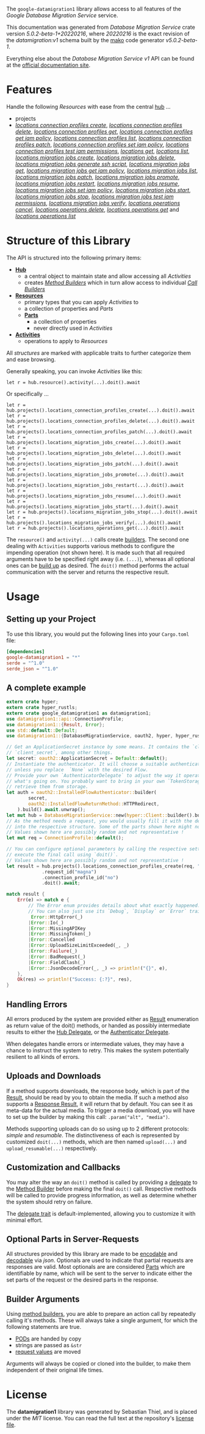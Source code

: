 <!---
DO NOT EDIT !
This file was generated automatically from 'src/generator/templates/api/README.md.mako'
DO NOT EDIT !
-->
The `google-datamigration1` library allows access to all features of the *Google Database Migration Service* service.

This documentation was generated from *Database Migration Service* crate version *5.0.2-beta-1+20220216*, where *20220216* is the exact revision of the *datamigration:v1* schema built by the [mako](http://www.makotemplates.org/) code generator *v5.0.2-beta-1*.

Everything else about the *Database Migration Service* *v1* API can be found at the
[official documentation site](https://cloud.google.com/database-migration/).
# Features

Handle the following *Resources* with ease from the central [hub](https://docs.rs/google-datamigration1/5.0.2-beta-1+20220216/google_datamigration1/DatabaseMigrationService) ... 

* projects
 * [*locations connection profiles create*](https://docs.rs/google-datamigration1/5.0.2-beta-1+20220216/google_datamigration1/api::ProjectLocationConnectionProfileCreateCall), [*locations connection profiles delete*](https://docs.rs/google-datamigration1/5.0.2-beta-1+20220216/google_datamigration1/api::ProjectLocationConnectionProfileDeleteCall), [*locations connection profiles get*](https://docs.rs/google-datamigration1/5.0.2-beta-1+20220216/google_datamigration1/api::ProjectLocationConnectionProfileGetCall), [*locations connection profiles get iam policy*](https://docs.rs/google-datamigration1/5.0.2-beta-1+20220216/google_datamigration1/api::ProjectLocationConnectionProfileGetIamPolicyCall), [*locations connection profiles list*](https://docs.rs/google-datamigration1/5.0.2-beta-1+20220216/google_datamigration1/api::ProjectLocationConnectionProfileListCall), [*locations connection profiles patch*](https://docs.rs/google-datamigration1/5.0.2-beta-1+20220216/google_datamigration1/api::ProjectLocationConnectionProfilePatchCall), [*locations connection profiles set iam policy*](https://docs.rs/google-datamigration1/5.0.2-beta-1+20220216/google_datamigration1/api::ProjectLocationConnectionProfileSetIamPolicyCall), [*locations connection profiles test iam permissions*](https://docs.rs/google-datamigration1/5.0.2-beta-1+20220216/google_datamigration1/api::ProjectLocationConnectionProfileTestIamPermissionCall), [*locations get*](https://docs.rs/google-datamigration1/5.0.2-beta-1+20220216/google_datamigration1/api::ProjectLocationGetCall), [*locations list*](https://docs.rs/google-datamigration1/5.0.2-beta-1+20220216/google_datamigration1/api::ProjectLocationListCall), [*locations migration jobs create*](https://docs.rs/google-datamigration1/5.0.2-beta-1+20220216/google_datamigration1/api::ProjectLocationMigrationJobCreateCall), [*locations migration jobs delete*](https://docs.rs/google-datamigration1/5.0.2-beta-1+20220216/google_datamigration1/api::ProjectLocationMigrationJobDeleteCall), [*locations migration jobs generate ssh script*](https://docs.rs/google-datamigration1/5.0.2-beta-1+20220216/google_datamigration1/api::ProjectLocationMigrationJobGenerateSshScriptCall), [*locations migration jobs get*](https://docs.rs/google-datamigration1/5.0.2-beta-1+20220216/google_datamigration1/api::ProjectLocationMigrationJobGetCall), [*locations migration jobs get iam policy*](https://docs.rs/google-datamigration1/5.0.2-beta-1+20220216/google_datamigration1/api::ProjectLocationMigrationJobGetIamPolicyCall), [*locations migration jobs list*](https://docs.rs/google-datamigration1/5.0.2-beta-1+20220216/google_datamigration1/api::ProjectLocationMigrationJobListCall), [*locations migration jobs patch*](https://docs.rs/google-datamigration1/5.0.2-beta-1+20220216/google_datamigration1/api::ProjectLocationMigrationJobPatchCall), [*locations migration jobs promote*](https://docs.rs/google-datamigration1/5.0.2-beta-1+20220216/google_datamigration1/api::ProjectLocationMigrationJobPromoteCall), [*locations migration jobs restart*](https://docs.rs/google-datamigration1/5.0.2-beta-1+20220216/google_datamigration1/api::ProjectLocationMigrationJobRestartCall), [*locations migration jobs resume*](https://docs.rs/google-datamigration1/5.0.2-beta-1+20220216/google_datamigration1/api::ProjectLocationMigrationJobResumeCall), [*locations migration jobs set iam policy*](https://docs.rs/google-datamigration1/5.0.2-beta-1+20220216/google_datamigration1/api::ProjectLocationMigrationJobSetIamPolicyCall), [*locations migration jobs start*](https://docs.rs/google-datamigration1/5.0.2-beta-1+20220216/google_datamigration1/api::ProjectLocationMigrationJobStartCall), [*locations migration jobs stop*](https://docs.rs/google-datamigration1/5.0.2-beta-1+20220216/google_datamigration1/api::ProjectLocationMigrationJobStopCall), [*locations migration jobs test iam permissions*](https://docs.rs/google-datamigration1/5.0.2-beta-1+20220216/google_datamigration1/api::ProjectLocationMigrationJobTestIamPermissionCall), [*locations migration jobs verify*](https://docs.rs/google-datamigration1/5.0.2-beta-1+20220216/google_datamigration1/api::ProjectLocationMigrationJobVerifyCall), [*locations operations cancel*](https://docs.rs/google-datamigration1/5.0.2-beta-1+20220216/google_datamigration1/api::ProjectLocationOperationCancelCall), [*locations operations delete*](https://docs.rs/google-datamigration1/5.0.2-beta-1+20220216/google_datamigration1/api::ProjectLocationOperationDeleteCall), [*locations operations get*](https://docs.rs/google-datamigration1/5.0.2-beta-1+20220216/google_datamigration1/api::ProjectLocationOperationGetCall) and [*locations operations list*](https://docs.rs/google-datamigration1/5.0.2-beta-1+20220216/google_datamigration1/api::ProjectLocationOperationListCall)




# Structure of this Library

The API is structured into the following primary items:

* **[Hub](https://docs.rs/google-datamigration1/5.0.2-beta-1+20220216/google_datamigration1/DatabaseMigrationService)**
    * a central object to maintain state and allow accessing all *Activities*
    * creates [*Method Builders*](https://docs.rs/google-datamigration1/5.0.2-beta-1+20220216/google_datamigration1/client::MethodsBuilder) which in turn
      allow access to individual [*Call Builders*](https://docs.rs/google-datamigration1/5.0.2-beta-1+20220216/google_datamigration1/client::CallBuilder)
* **[Resources](https://docs.rs/google-datamigration1/5.0.2-beta-1+20220216/google_datamigration1/client::Resource)**
    * primary types that you can apply *Activities* to
    * a collection of properties and *Parts*
    * **[Parts](https://docs.rs/google-datamigration1/5.0.2-beta-1+20220216/google_datamigration1/client::Part)**
        * a collection of properties
        * never directly used in *Activities*
* **[Activities](https://docs.rs/google-datamigration1/5.0.2-beta-1+20220216/google_datamigration1/client::CallBuilder)**
    * operations to apply to *Resources*

All *structures* are marked with applicable traits to further categorize them and ease browsing.

Generally speaking, you can invoke *Activities* like this:

```Rust,ignore
let r = hub.resource().activity(...).doit().await
```

Or specifically ...

```ignore
let r = hub.projects().locations_connection_profiles_create(...).doit().await
let r = hub.projects().locations_connection_profiles_delete(...).doit().await
let r = hub.projects().locations_connection_profiles_patch(...).doit().await
let r = hub.projects().locations_migration_jobs_create(...).doit().await
let r = hub.projects().locations_migration_jobs_delete(...).doit().await
let r = hub.projects().locations_migration_jobs_patch(...).doit().await
let r = hub.projects().locations_migration_jobs_promote(...).doit().await
let r = hub.projects().locations_migration_jobs_restart(...).doit().await
let r = hub.projects().locations_migration_jobs_resume(...).doit().await
let r = hub.projects().locations_migration_jobs_start(...).doit().await
let r = hub.projects().locations_migration_jobs_stop(...).doit().await
let r = hub.projects().locations_migration_jobs_verify(...).doit().await
let r = hub.projects().locations_operations_get(...).doit().await
```

The `resource()` and `activity(...)` calls create [builders][builder-pattern]. The second one dealing with `Activities` 
supports various methods to configure the impending operation (not shown here). It is made such that all required arguments have to be 
specified right away (i.e. `(...)`), whereas all optional ones can be [build up][builder-pattern] as desired.
The `doit()` method performs the actual communication with the server and returns the respective result.

# Usage

## Setting up your Project

To use this library, you would put the following lines into your `Cargo.toml` file:

```toml
[dependencies]
google-datamigration1 = "*"
serde = "^1.0"
serde_json = "^1.0"
```

## A complete example

```Rust
extern crate hyper;
extern crate hyper_rustls;
extern crate google_datamigration1 as datamigration1;
use datamigration1::api::ConnectionProfile;
use datamigration1::{Result, Error};
use std::default::Default;
use datamigration1::{DatabaseMigrationService, oauth2, hyper, hyper_rustls, chrono, FieldMask};

// Get an ApplicationSecret instance by some means. It contains the `client_id` and 
// `client_secret`, among other things.
let secret: oauth2::ApplicationSecret = Default::default();
// Instantiate the authenticator. It will choose a suitable authentication flow for you, 
// unless you replace  `None` with the desired Flow.
// Provide your own `AuthenticatorDelegate` to adjust the way it operates and get feedback about 
// what's going on. You probably want to bring in your own `TokenStorage` to persist tokens and
// retrieve them from storage.
let auth = oauth2::InstalledFlowAuthenticator::builder(
        secret,
        oauth2::InstalledFlowReturnMethod::HTTPRedirect,
    ).build().await.unwrap();
let mut hub = DatabaseMigrationService::new(hyper::Client::builder().build(hyper_rustls::HttpsConnectorBuilder::new().with_native_roots().https_or_http().enable_http1().enable_http2().build()), auth);
// As the method needs a request, you would usually fill it with the desired information
// into the respective structure. Some of the parts shown here might not be applicable !
// Values shown here are possibly random and not representative !
let mut req = ConnectionProfile::default();

// You can configure optional parameters by calling the respective setters at will, and
// execute the final call using `doit()`.
// Values shown here are possibly random and not representative !
let result = hub.projects().locations_connection_profiles_create(req, "parent")
             .request_id("magna")
             .connection_profile_id("no")
             .doit().await;

match result {
    Err(e) => match e {
        // The Error enum provides details about what exactly happened.
        // You can also just use its `Debug`, `Display` or `Error` traits
         Error::HttpError(_)
        |Error::Io(_)
        |Error::MissingAPIKey
        |Error::MissingToken(_)
        |Error::Cancelled
        |Error::UploadSizeLimitExceeded(_, _)
        |Error::Failure(_)
        |Error::BadRequest(_)
        |Error::FieldClash(_)
        |Error::JsonDecodeError(_, _) => println!("{}", e),
    },
    Ok(res) => println!("Success: {:?}", res),
}

```
## Handling Errors

All errors produced by the system are provided either as [Result](https://docs.rs/google-datamigration1/5.0.2-beta-1+20220216/google_datamigration1/client::Result) enumeration as return value of
the doit() methods, or handed as possibly intermediate results to either the 
[Hub Delegate](https://docs.rs/google-datamigration1/5.0.2-beta-1+20220216/google_datamigration1/client::Delegate), or the [Authenticator Delegate](https://docs.rs/yup-oauth2/*/yup_oauth2/trait.AuthenticatorDelegate.html).

When delegates handle errors or intermediate values, they may have a chance to instruct the system to retry. This 
makes the system potentially resilient to all kinds of errors.

## Uploads and Downloads
If a method supports downloads, the response body, which is part of the [Result](https://docs.rs/google-datamigration1/5.0.2-beta-1+20220216/google_datamigration1/client::Result), should be
read by you to obtain the media.
If such a method also supports a [Response Result](https://docs.rs/google-datamigration1/5.0.2-beta-1+20220216/google_datamigration1/client::ResponseResult), it will return that by default.
You can see it as meta-data for the actual media. To trigger a media download, you will have to set up the builder by making
this call: `.param("alt", "media")`.

Methods supporting uploads can do so using up to 2 different protocols: 
*simple* and *resumable*. The distinctiveness of each is represented by customized 
`doit(...)` methods, which are then named `upload(...)` and `upload_resumable(...)` respectively.

## Customization and Callbacks

You may alter the way an `doit()` method is called by providing a [delegate](https://docs.rs/google-datamigration1/5.0.2-beta-1+20220216/google_datamigration1/client::Delegate) to the 
[Method Builder](https://docs.rs/google-datamigration1/5.0.2-beta-1+20220216/google_datamigration1/client::CallBuilder) before making the final `doit()` call. 
Respective methods will be called to provide progress information, as well as determine whether the system should 
retry on failure.

The [delegate trait](https://docs.rs/google-datamigration1/5.0.2-beta-1+20220216/google_datamigration1/client::Delegate) is default-implemented, allowing you to customize it with minimal effort.

## Optional Parts in Server-Requests

All structures provided by this library are made to be [encodable](https://docs.rs/google-datamigration1/5.0.2-beta-1+20220216/google_datamigration1/client::RequestValue) and 
[decodable](https://docs.rs/google-datamigration1/5.0.2-beta-1+20220216/google_datamigration1/client::ResponseResult) via *json*. Optionals are used to indicate that partial requests are responses 
are valid.
Most optionals are are considered [Parts](https://docs.rs/google-datamigration1/5.0.2-beta-1+20220216/google_datamigration1/client::Part) which are identifiable by name, which will be sent to 
the server to indicate either the set parts of the request or the desired parts in the response.

## Builder Arguments

Using [method builders](https://docs.rs/google-datamigration1/5.0.2-beta-1+20220216/google_datamigration1/client::CallBuilder), you are able to prepare an action call by repeatedly calling it's methods.
These will always take a single argument, for which the following statements are true.

* [PODs][wiki-pod] are handed by copy
* strings are passed as `&str`
* [request values](https://docs.rs/google-datamigration1/5.0.2-beta-1+20220216/google_datamigration1/client::RequestValue) are moved

Arguments will always be copied or cloned into the builder, to make them independent of their original life times.

[wiki-pod]: http://en.wikipedia.org/wiki/Plain_old_data_structure
[builder-pattern]: http://en.wikipedia.org/wiki/Builder_pattern
[google-go-api]: https://github.com/google/google-api-go-client

# License
The **datamigration1** library was generated by Sebastian Thiel, and is placed 
under the *MIT* license.
You can read the full text at the repository's [license file][repo-license].

[repo-license]: https://github.com/Byron/google-apis-rsblob/main/LICENSE.md

